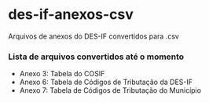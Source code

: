 # des-if-anexos-csv
Arquivos de anexos do DES-IF convertidos para .csv

### Lista de arquivos convertidos até o momento
- Anexo 3: Tabela do COSIF
- Anexo 6: Tabela de Códigos de Tributação da DES-IF
- Anexo 7: Tabela de Códigos de Tributação do Município
